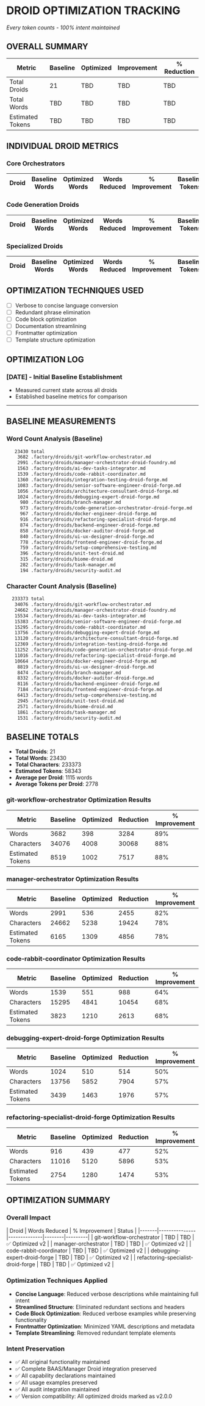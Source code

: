 # DROID OPTIMIZATION TRACKING
*Every token counts - 100% intent maintained*

## OVERALL SUMMARY

| Metric | Baseline | Optimized | Improvement | % Reduction |
|--------|----------|-----------|-------------|-------------|
| Total Droids | 21 | TBD | TBD | TBD |
| Total Words | TBD | TBD | TBD | TBD |
| Estimated Tokens | TBD | TBD | TBD | TBD |

## INDIVIDUAL DROID METRICS

### Core Orchestrators

| Droid | Baseline Words | Optimized Words | Words Reduced | % Improvement | Baseline Tokens | Optimized Tokens | Tokens Reduced | % Improvement |
|-------|----------------|------------------|--------------|--------------|----------------|------------------|----------------|--------------|

### Code Generation Droids

| Droid | Baseline Words | Optimized Words | Words Reduced | % Improvement | Baseline Tokens | Optimized Tokens | Tokens Reduced | % Improvement |
|-------|----------------|------------------|--------------|--------------|----------------|------------------|----------------|--------------|

### Specialized Droids

| Droid | Baseline Words | Optimized Words | Words Reduced | % Improvement | Baseline Tokens | Optimized Tokens | Tokens Reduced | % Improvement |
|-------|----------------|------------------|--------------|--------------|----------------|------------------|----------------|--------------|

## OPTIMIZATION TECHNIQUES USED

- [ ] Verbose to concise language conversion
- [ ] Redundant phrase elimination
- [ ] Code block optimization
- [ ] Documentation streamlining
- [ ] Frontmatter optimization
- [ ] Template structure optimization

## OPTIMIZATION LOG

### [DATE] - Initial Baseline Establishment
- Measured current state across all droids
- Established baseline metrics for comparison

---
## BASELINE MEASUREMENTS

### Word Count Analysis (Baseline)

```bash
   23430 total
    3682 .factory/droids/git-workflow-orchestrator.md
    2991 .factory/droids/manager-orchestrator-droid-foundry.md
    1563 .factory/droids/ai-dev-tasks-integrator.md
    1539 .factory/droids/code-rabbit-coordinator.md
    1360 .factory/droids/integration-testing-droid-forge.md
    1083 .factory/droids/senior-software-engineer-droid-forge.md
    1056 .factory/droids/architecture-consultant-droid-forge.md
    1024 .factory/droids/debugging-expert-droid-forge.md
     980 .factory/droids/branch-manager.md
     973 .factory/droids/code-generation-orchestrator-droid-forge.md
     967 .factory/droids/docker-engineer-droid-forge.md
     916 .factory/droids/refactoring-specialist-droid-forge.md
     874 .factory/droids/backend-engineer-droid-forge.md
     858 .factory/droids/docker-auditor-droid-forge.md
     840 .factory/droids/ui-ux-designer-droid-forge.md
     778 .factory/droids/frontend-engineer-droid-forge.md
     759 .factory/droids/setup-comprehensive-testing.md
     396 .factory/droids/unit-test-droid.md
     315 .factory/droids/biome-droid.md
     282 .factory/droids/task-manager.md
     194 .factory/droids/security-audit.md
```

### Character Count Analysis (Baseline)

```bash
  233373 total
   34076 .factory/droids/git-workflow-orchestrator.md
   24662 .factory/droids/manager-orchestrator-droid-foundry.md
   15534 .factory/droids/ai-dev-tasks-integrator.md
   15383 .factory/droids/senior-software-engineer-droid-forge.md
   15295 .factory/droids/code-rabbit-coordinator.md
   13756 .factory/droids/debugging-expert-droid-forge.md
   13120 .factory/droids/architecture-consultant-droid-forge.md
   12369 .factory/droids/integration-testing-droid-forge.md
   11252 .factory/droids/code-generation-orchestrator-droid-forge.md
   11016 .factory/droids/refactoring-specialist-droid-forge.md
   10664 .factory/droids/docker-engineer-droid-forge.md
    8819 .factory/droids/ui-ux-designer-droid-forge.md
    8474 .factory/droids/branch-manager.md
    8332 .factory/droids/docker-auditor-droid-forge.md
    8116 .factory/droids/backend-engineer-droid-forge.md
    7184 .factory/droids/frontend-engineer-droid-forge.md
    6413 .factory/droids/setup-comprehensive-testing.md
    2945 .factory/droids/unit-test-droid.md
    2571 .factory/droids/biome-droid.md
    1861 .factory/droids/task-manager.md
    1531 .factory/droids/security-audit.md
```
## BASELINE TOTALS

- **Total Droids**: 21
- **Total Words**: 23430
- **Total Characters**: 233373
- **Estimated Tokens**: 58343
- **Average per Droid**: 1115 words
- **Average Tokens per Droid**: 2778
### git-workflow-orchestrator Optimization Results

| Metric | Baseline | Optimized | Reduction | % Improvement |
|-------|---------|-----------|----------|-------------|
| Words | 3682 | 398 | 3284 | 89% |
| Characters | 34076 | 4008 | 30068 | 88% |
| Estimated Tokens | 8519 | 1002 | 7517 | 88% |
### manager-orchestrator Optimization Results

| Metric | Baseline | Optimized | Reduction | % Improvement |
|-------|---------|-----------|----------|-------------|
| Words | 2991 | 536 | 2455 | 82% |
| Characters | 24662 | 5238 | 19424 | 78% |
| Estimated Tokens | 6165 | 1309 | 4856 | 78% |
### code-rabbit-coordinator Optimization Results

| Metric | Baseline | Optimized | Reduction | % Improvement |
|-------|---------|-----------|----------|-------------|
| Words | 1539 | 551 | 988 | 64% |
| Characters | 15295 | 4841 | 10454 | 68% |
| Estimated Tokens | 3823 | 1210 | 2613 | 68% |
### debugging-expert-droid-forge Optimization Results

| Metric | Baseline | Optimized | Reduction | % Improvement |
|-------|---------|-----------|----------|-------------|
| Words | 1024 | 510 | 514 | 50% |
| Characters | 13756 | 5852 | 7904 | 57% |
| Estimated Tokens | 3439 | 1463 | 1976 | 57% |
### refactoring-specialist-droid-forge Optimization Results

| Metric | Baseline | Optimized | Reduction | % Improvement |
|-------|---------|-----------|----------|-------------|
| Words | 916 | 439 | 477 | 52% |
| Characters | 11016 | 5120 | 5896 | 53% |
| Estimated Tokens | 2754 | 1280 | 1474 | 53% |
## OPTIMIZATION SUMMARY

### Overall Impact

| Droid | Words Reduced | % Improvement | Status |
|-------|---------------|--------------|--------|---------|
| git-workflow-orchestrator | TBD | TBD | ✅ Optimized v2 |
| manager-orchestrator | TBD | TBD | ✅ Optimized v2 |
| code-rabbit-coordinator | TBD | TBD | ✅ Optimized v2 |
| debugging-expert-droid-forge | TBD | TBD | ✅ Optimized v2 |
| refactoring-specialist-droid-forge | TBD | TBD | ✅ Optimized v2 |

### Optimization Techniques Applied
- **Concise Language**: Reduced verbose descriptions while maintaining full intent
- **Streamlined Structure**: Eliminated redundant sections and headers
- **Code Block Optimization**: Reduced verbose examples while preserving functionality
- **Frontmatter Optimization**: Minimized YAML descriptions and metadata
- **Template Streamlining**: Removed redundant template elements

### Intent Preservation
- ✅ All original functionality maintained
- ✅ Complete BAAS/Manager Droid integration preserved
- ✅ All capability declarations maintained
- ✅ All usage examples preserved
- ✅ All audit integration maintained
- ✅ Version compatibility: All optimized droids marked as v2.0.0
